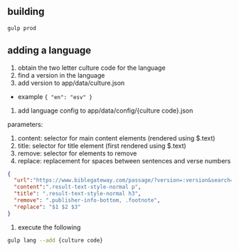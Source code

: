 ## building

````bash
gulp prod
````

## adding a language

1. obtain the two letter culture code for the language
1. find a version in the language
1. add version to app/data/culture.json
  * example `{ "en": "esv" }`
1. add language config to app/data/config/{culture code}.json

parameters:

1. content: selector for main content elements (rendered using $.text)
1. title: selector for title element (first rendered using $.text)
1. remove: selector for elements to remove
1. replace: replacement for spaces between sentences and verse numbers


````json
{
  "url":"https://www.biblegateway.com/passage/?version=:version&search=:abbr+:chapter",
  "content":".result-text-style-normal p",
  "title": ".result-text-style-normal h3",
  "remove": ".publisher-info-bottom, .footnote",
  "replace": "$1 $2 $3"
}
````

1. execute the following

````bash
gulp lang --add {culture code}
````
